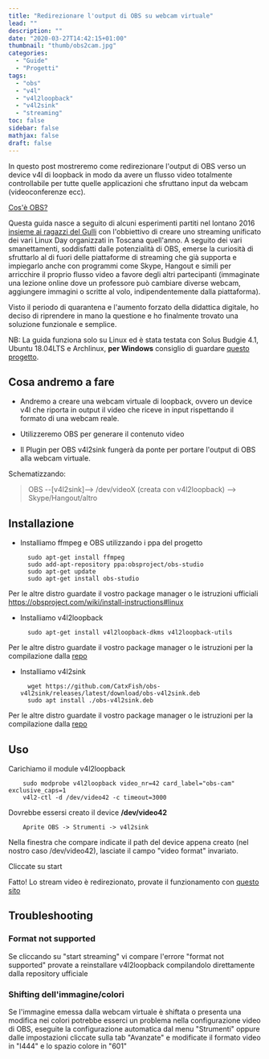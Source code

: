 ```yaml
---
title: "Redirezionare l'output di OBS su webcam virtuale"
lead: ""
description: ""
date: "2020-03-27T14:42:15+01:00"
thumbnail: "thumb/obs2cam.jpg"
categories:
  - "Guide"
  - "Progetti"
tags:
  - "obs"
  - "v4l"
  - "v4l2loopback"
  - "v4l2sink"
  - "streaming"
toc: false
sidebar: false
mathjax: false
draft: false
---
```

In questo post mostreremo come redirezionare l'output di OBS verso un device v4l di loopback in modo da avere un flusso video totalmente controllabile per tutte quelle applicazioni che sfruttano input da webcam (videoconferenze ecc).

<!--more-->

[Cos'è OBS?](https://it.wikipedia.org/wiki/Open_Broadcaster_Software)

Questa guida nasce a seguito di alcuni esperimenti partiti nel lontano 2016 [insieme ai ragazzi del Gulli](https://twitter.com/gulli_linux/status/784131414434471936) con l'obbiettivo di creare uno streaming unificato dei vari Linux Day organizzati in Toscana quell'anno.
A seguito dei vari smanettamenti, soddisfatti dalle potenzialità di OBS, emerse la curiosità di sfruttarlo al di fuori delle piattaforme di streaming che già supporta e impiegarlo anche con programmi come Skype, Hangout e simili per arricchire il proprio flusso video a favore degli altri partecipanti (immaginate una lezione online dove un professore può cambiare diverse webcam, aggiungere immagini o scritte al volo, indipendentemente dalla piattaforma).

Visto il periodo di quarantena e l'aumento forzato della didattica digitale, ho deciso di riprendere in mano la questione e ho finalmente trovato una soluzione funzionale e semplice.

NB: La guida funziona solo su Linux ed è stata testata con Solus Budgie 4.1, Ubuntu 18.04LTS e Archlinux, **per Windows** consiglio di guardare [questo progetto](https://github.com/CatxFish/obs-virtual-cam).

## Cosa andremo a fare
* Andremo a creare una webcam virtuale di loopback, ovvero un device v4l che riporta in output il video che riceve in input rispettando il formato di una webcam reale.

* Utilizzeremo OBS per generare il contenuto video 

* Il Plugin per OBS v4l2sink fungerà da ponte per portare l'output di OBS alla webcam virtuale.

Schematizzando:
> OBS --[v4l2sink]--> /dev/videoX (creata con v4l2loopback) --> Skype/Hangout/altro

## Installazione
- Installiamo ffmpeg e OBS utilizzando i ppa del progetto

        sudo apt-get install ffmpeg
        sudo add-apt-repository ppa:obsproject/obs-studio
        sudo apt-get update
        sudo apt-get install obs-studio

Per le altre distro guardate il vostro package manager o le istruzioni ufficiali https://obsproject.com/wiki/install-instructions#linux

- Installiamo v4l2loopback

        sudo apt-get install v4l2loopback-dkms v4l2loopback-utils

Per le altre distro guardate il vostro package manager o le istruzioni per la compilazione dalla [repo](https://github.com/umlaeute/v4l2loopback)

- Installiamo v4l2sink

        wget https://github.com/CatxFish/obs-v4l2sink/releases/latest/download/obs-v4l2sink.deb
        sudo apt install ./obs-v4l2sink.deb
  
Per le altre distro guardate il vostro package manager o le istruzioni per la compilazione dalla [repo](çhttps://github.com/CatxFish/obs-v4l2sink)

## Uso
Carichiamo il module v4l2loopback

        sudo modprobe v4l2loopback video_nr=42 card_label="obs-cam" exclusive_caps=1
        v4l2-ctl -d /dev/video42 -c timeout=3000

Dovrebbe essersi creato il device __/dev/video42__

        Aprite OBS -> Strumenti -> v4l2sink 

Nella finestra che compare indicate il path del device appena creato (nel nostro caso /dev/video42), lasciate il campo "video format" invariato.

Cliccate su start

Fatto! Lo stream video è redirezionato, provate il funzionamento con [questo sito](https://webcamtests.com/)

## Troubleshooting

### Format not supported
Se cliccando su "start streaming" vi compare l'errore "format not supported" provate a reinstallare v4l2loopback compilandolo direttamente dalla repository ufficiale

### Shifting dell'immagine/colori
Se l'immagine emessa dalla webcam virtuale è shiftata o presenta una modifica nei colori potrebbe esserci un problema nella configurazione video di OBS, eseguite la configurazione automatica dal menu "Strumenti" oppure dalle impostazioni cliccate sulla tab "Avanzate" e modificate il formato video in "I444" e lo spazio colore in "601"
